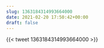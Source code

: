 ```yaml
---
slug: 1363184314993664000
date: 2021-02-20 17:50:42+00:00
draft: false
---
```


{{< tweet 1363184314993664000 >}}

